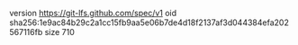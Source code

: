 version https://git-lfs.github.com/spec/v1
oid sha256:1e9ac84b29c2a1cc15fb9aa5e06b7de4d18f2137af3d044384efa202567116fb
size 710
